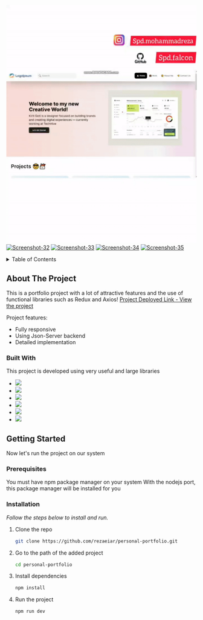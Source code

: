 <img src="./public/5.gif"></img>
<a href="https://ibb.co/0qkmkpJ"><img src="https://i.ibb.co/jhdbd94/Screenshot-32.png" alt="Screenshot-32" border="0" /></a> <a href="https://ibb.co/WzWDJQ0"><img src="https://i.ibb.co/c8cbnPw/Screenshot-33.png" alt="Screenshot-33" border="0" /></a>
<a href="https://ibb.co/N71ZKp7"><img src="https://i.ibb.co/vDsZkmD/Screenshot-34.png" alt="Screenshot-34" border="0" /></a>
<a href="https://ibb.co/s9ycnnW"><img src="https://i.ibb.co/23gRxxZ/Screenshot-35.png" alt="Screenshot-35" border="0" /></a>
<!-- TABLE OF CONTENTS -->
<details>
  <summary>Table of Contents</summary>
  <ol>
    <li>
      <a href="#about-the-project">About The Project</a>
      <ul>
        <li><a href="#built-with">Built With</a></li>
      </ul>
    </li>
    <li>
      <a href="#getting-started">Getting Started</a>
      <ul>
        <li><a href="#prerequisites">Prerequisites</a></li>
        <li><a href="#installation">Installation</a></li>
      </ul>
    </li>
  </ol>
</details>



<!-- ABOUT THE PROJECT -->
## About The Project

This is a portfolio project with a lot of attractive features and the use of functional libraries such as Redux and Axios!
[Project Deployed Link - View the project](https://personal-portfolio-kappa-flax.vercel.app/)

Project features:
* Fully responsive
* Using Json-Server backend
* Detailed implementation

### Built With

This project is developed using very useful and large libraries

* <img src='https://img.shields.io/badge/React-20232A?style=for-the-badge&logo=react&logoColor=61DAFB' >
* <img src='https://img.shields.io/badge/Redux-593D88?style=for-the-badge&logo=redux&logoColor=white' >
* <img src='https://img.shields.io/badge/Tailwind_CSS-38B2AC?style=for-the-badge&logo=tailwind-css&logoColor=white' >
* <img src='https://img.shields.io/badge/Lodash-3492FF?style=for-the-badge&logo=lodash&logoColor=white' >
* <img src='https://img.shields.io/badge/axios-671ddf?&style=for-the-badge&logo=axios&logoColor=white' >
* <img src='https://img.shields.io/badge/React_Router-CA4245?style=for-the-badge&logo=react-router&logoColor=white' >

<!-- GETTING STARTED -->
## Getting Started

Now let's run the project on our system

### Prerequisites

You must have npm package manager on your system
With the nodejs port, this package manager will be installed for you

### Installation

_Follow the steps below to install and run._

1. Clone the repo
   ```sh
   git clone https://github.com/rezaeiar/personal-portfolio.git
   ```
2. Go to the path of the added project
   ```sh
   cd personal-portfolio
   ```
3. Install dependencies
   ```sh
   npm install
   ```
4. Run the project
   ```sh
   npm run dev
   ```
